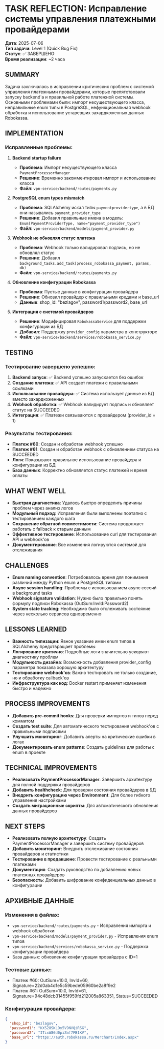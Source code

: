 # TASK REFLECTION: Исправление системы управления платежными провайдерами

**Дата**: 2025-07-06  
**Тип задачи**: Level 1 (Quick Bug Fix)  
**Статус**: ✅ ЗАВЕРШЕНО  
**Время реализации**: ~2 часа  

## SUMMARY

Задача заключалась в исправлении критических проблем с системой управления платежными провайдерами, которые препятствовали запуску backend'а и правильной работе платежной системы. Основными проблемами были: импорт несуществующего класса, неправильные enum типы в PostgreSQL, нефункциональная webhook обработка и использование устаревших захардкоженных данных Robokassa.

## IMPLEMENTATION

### Исправленные проблемы:

1. **Backend startup failure**
   - **Проблема**: Импорт несуществующего класса `PaymentProcessorManager`
   - **Решение**: Временно закомментировал импорт и использование класса
   - **Файл**: `vpn-service/backend/routes/payments.py`

2. **PostgreSQL enum types mismatch**
   - **Проблема**: SQLAlchemy искал типы `paymentprovidertype`, а в БД они назывались `payment_provider_type`
   - **Решение**: Добавил правильные имена в модель: `Enum(PaymentProviderType, name="payment_provider_type")`
   - **Файл**: `vpn-service/backend/models/payment_provider.py`

3. **Webhook не обновлял статус платежа**
   - **Проблема**: Webhook только валидировал подпись, но не обновлял статус
   - **Решение**: Добавил `background_tasks.add_task(process_robokassa_payment, params, db)`
   - **Файл**: `vpn-service/backend/routes/payments.py`

4. **Обновление конфигурации Robokassa**
   - **Проблема**: Пустые данные в конфигурации провайдера
   - **Решение**: Обновил провайдер с правильными кредами и base_url
   - **Данные**: shop_id: "bezlagov", password1/password2, base_url

5. **Интеграция с системой провайдеров**
   - **Решение**: Модифицировал `RobokassaService` для поддержки конфигурации из БД
   - **Добавил**: Поддержку `provider_config` параметра в конструкторе
   - **Файл**: `vpn-service/backend/services/robokassa_service.py`

## TESTING

### Тестирование завершено успешно:

1. **Backend запуск**: ✅ Backend успешно запускается без ошибок
2. **Создание платежа**: ✅ API создает платежи с правильными ссылками
3. **Использование провайдера**: ✅ Система использует данные из БД вместо захардкоженных
4. **Webhook обработка**: ✅ Webhook валидирует подпись и обновляет статус на SUCCEEDED
5. **Интеграция**: ✅ Платежи связываются с провайдером (provider_id = 1)

### Результаты тестирования:

- **Платеж #60**: Создан и обработан webhook успешно
- **Платеж #61**: Создан и обработан webhook с обновлением статуса на SUCCEEDED
- **Логи**: Показывают правильное использование провайдера и конфигурации из БД
- **База данных**: Корректно обновляется статус платежей и время оплаты

## WHAT WENT WELL

- **Быстрая диагностика**: Удалось быстро определить причины проблем через анализ логов
- **Модульный подход**: Исправления были выполнены поэтапно с тестированием каждого шага
- **Сохранение обратной совместимости**: Система продолжает работать с fallback к старым данным
- **Эффективное тестирование**: Использование curl для тестирования API и webhook'ов
- **Документирование**: Все изменения логируются системой для отслеживания

## CHALLENGES

- **Enum naming convention**: Потребовалось время для понимания различий между Python enum и PostgreSQL типами
- **Async session handling**: Проблемы с использованием async сессий в background tasks
- **Webhook signature validation**: Нужно было правильно понять формулу подписи Robokassa (OutSum:InvId:Password2)
- **System state tracking**: Необходимо было отслеживать состояние через несколько сервисов одновременно

## LESSONS LEARNED

- **Важность типизации**: Явное указание имен enum типов в SQLAlchemy предотвращает проблемы
- **Логирование критично**: Подробные логи значительно ускоряют диагностику проблем
- **Модульность дизайна**: Возможность добавления provider_config параметра показала хорошую архитектуру
- **Тестирование webhook'ов**: Важно тестировать не только создание, но и обработку callback'ов
- **Инфраструктура как код**: Docker restart применяет изменения быстро и надежно

## PROCESS IMPROVEMENTS

- **Добавить pre-commit hooks**: Для проверки импортов и типов перед коммитом
- **Создать test suite**: Для автоматического тестирования webhook'ов с правильными подписями
- **Улучшить мониторинг**: Добавить алерты на критические ошибки в логах
- **Документировать enum patterns**: Создать guidelines для работы с enum в проекте

## TECHNICAL IMPROVEMENTS

- **Реализовать PaymentProcessorManager**: Завершить архитектуру для полной поддержки провайдеров
- **Добавить healthcheck**: Для проверки состояния провайдеров в БД
- **Внедрить конфигурацию через Environment**: Для более гибкого управления настройками
- **Создать миграционные скрипты**: Для автоматического обновления данных провайдеров

## NEXT STEPS

- **Реализовать полную архитектуру**: Создать PaymentProcessorManager и завершить систему провайдеров
- **Добавить мониторинг**: Внедрить отслеживание состояния провайдеров и статистики
- **Тестирование в продакшене**: Провести тестирование с реальными платежами
- **Документация**: Создать руководство по добавлению новых платежных провайдеров
- **Безопасность**: Добавить шифрование конфиденциальных данных в конфигурации

## АРХИВНЫЕ ДАННЫЕ

### Изменения в файлах:
- `vpn-service/backend/routes/payments.py` - Исправления импорта и webhook обработки
- `vpn-service/backend/models/payment_provider.py` - Исправления enum типов
- `vpn-service/backend/services/robokassa_service.py` - Поддержка конфигурации провайдера
- База данных: обновление конфигурации провайдера с ID=1

### Тестовые данные:
- Платеж #60: OutSum=10.0, InvId=60, Signature=22d0ab4d1e5c59bede05960be2a8f9e2
- Платеж #61: OutSum=10.0, InvId=61, Signature=94c48dcb31455f959fd212005a863351, Status=SUCCEEDED

### Конфигурация провайдера:
```json
{
  "shop_id": "bezlagov",
  "password1": "KXS28SKL9y5V9NVQiRSG", 
  "password2": "ITixW86d0piZmf7FB1KV",
  "base_url": "https://auth.robokassa.ru/Merchant/Index.aspx"
}
``` 